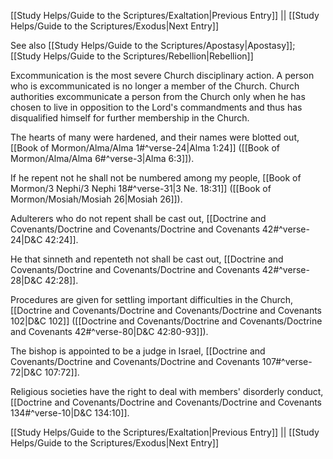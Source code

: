 [[Study Helps/Guide to the Scriptures/Exaltation|Previous Entry]]  ||  [[Study Helps/Guide to the Scriptures/Exodus|Next Entry]]

 See also [[Study Helps/Guide to the Scriptures/Apostasy|Apostasy]]; [[Study Helps/Guide to the Scriptures/Rebellion|Rebellion]]

 Excommunication is the most severe Church disciplinary action. A person who is excommunicated is no longer a member of the Church. Church authorities excommunicate a person from the Church only when he has chosen to live in opposition to the Lord's commandments and thus has disqualified himself for further membership in the Church.

 The hearts of many were hardened, and their names were blotted out, [[Book of Mormon/Alma/Alma 1#^verse-24|Alma 1:24]] ([[Book of Mormon/Alma/Alma 6#^verse-3|Alma 6:3]]).

 If he repent not he shall not be numbered among my people, [[Book of Mormon/3 Nephi/3 Nephi 18#^verse-31|3 Ne. 18:31]] ([[Book of Mormon/Mosiah/Mosiah 26|Mosiah 26]]).

 Adulterers who do not repent shall be cast out, [[Doctrine and Covenants/Doctrine and Covenants/Doctrine and Covenants 42#^verse-24|D&C 42:24]].

 He that sinneth and repenteth not shall be cast out, [[Doctrine and Covenants/Doctrine and Covenants/Doctrine and Covenants 42#^verse-28|D&C 42:28]].

 Procedures are given for settling important difficulties in the Church, [[Doctrine and Covenants/Doctrine and Covenants/Doctrine and Covenants 102|D&C 102]] ([[Doctrine and Covenants/Doctrine and Covenants/Doctrine and Covenants 42#^verse-80|D&C 42:80-93]]).

 The bishop is appointed to be a judge in Israel, [[Doctrine and Covenants/Doctrine and Covenants/Doctrine and Covenants 107#^verse-72|D&C 107:72]].

 Religious societies have the right to deal with members' disorderly conduct, [[Doctrine and Covenants/Doctrine and Covenants/Doctrine and Covenants 134#^verse-10|D&C 134:10]].

[[Study Helps/Guide to the Scriptures/Exaltation|Previous Entry]]  ||  [[Study Helps/Guide to the Scriptures/Exodus|Next Entry]]